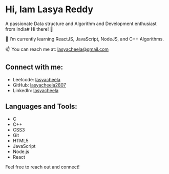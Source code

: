 # Hi, Iam Lasya Reddy
A passionate Data structure and Algorithm and Development enthusiast from India# Hi there! 👋

🌱 I’m currently learning ReactJS, JavaScript, NodeJS, and C++ Algorithms.

📫 You can reach me at: [lasyacheela@gmail.com](mailto:lasyacheela@gmail.com)

## Connect with me:

- Leetcode: [lasyacheela](https://leetcode.com/lasyacheela/)
- GitHub: [lasyacheela2807](https://github.com/lasyareddycheela2807)
- LinkedIn: [lasyacheela](https://www.linkedin.com/in/lasya-cheela-917b5a27a/)


## Languages and Tools:

- C
- C++
- CSS3
- Git
- HTML5
- JavaScript
- Node.js
- React

Feel free to reach out and connect!
